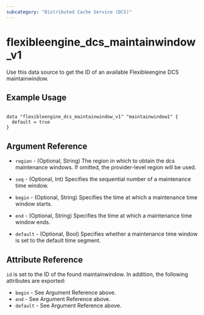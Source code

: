 ```yaml
---
subcategory: "Distributed Cache Service (DCS)"
---
```


# flexibleengine_dcs_maintainwindow_v1

Use this data source to get the ID of an available Flexibleengine DCS maintainwindow.

## Example Usage

```hcl

data "flexibleengine_dcs_maintainwindow_v1" "maintainwindow1" {
  default = true
}

```

## Argument Reference

* `region` - (Optional, String) The region in which to obtain the dcs maintenance windows. If omitted, the provider-level
  region will be used.

* `seq` - (Optional, Int) Specifies the sequential number of a maintenance time window.

* `begin` - (Optional, String) Specifies the time at which a maintenance time window starts.

* `end` - (Optional, String) Specifies the time at which a maintenance time window ends.

* `default` - (Optional, Bool) Specifies whether a maintenance time window is set to the default time segment.

## Attribute Reference

`id` is set to the ID of the found maintainwindow. In addition, the following attributes
are exported:

* `begin` - See Argument Reference above.
* `end` - See Argument Reference above.
* `default` - See Argument Reference above.
